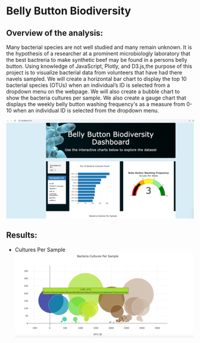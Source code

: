 #  Belly Button Biodiversity

## Overview of the analysis:

Many bacterial species are not well studied and many remain unknown.  It is the hypothesis of a researcher at a prominent microbiologly laboratory that the best bactreria to make synthetic beef may be found in a persons belly button.  Using knowledge of JavaScript, Plotly, and D3.js,the purpose of this project is to visualize bacterial data from volunteers that have had there navels sampled.  We will create a horizontal bar chart to display the top 10 bacterial species (OTUs) when an individual’s ID is selected from a dropdown menu on the webpage.  We will also create a bubble chart to show the bacteria cultures per sample.  We also create a gauge chart that displays the weekly belly button washing frequency's as a measure from 0-10 when an individual ID is selected from the dropdown menu.

 ![Dashboard](static/images/Dashboard.png) 
 
## Results:
 * Cultures Per Sample
     ![CulturesPerSample](static/images/CulturesPerSample.png) 
     
